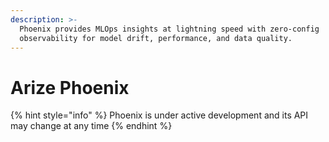 ```yaml
---
description: >-
  Phoenix provides MLOps insights at lightning speed with zero-config
  observability for model drift, performance, and data quality.
---
```


# Arize Phoenix

{% hint style="info" %}
Phoenix is under active development and its API may change at any time
{% endhint %}

